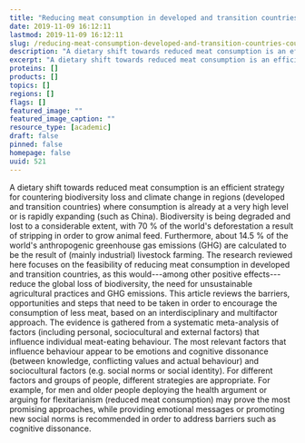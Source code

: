 ```yaml
---
title: "Reducing meat consumption in developed and transition countries to counter climate change and biodiversity loss: a review of influence factors"
date: 2019-11-09 16:12:11
lastmod: 2019-11-09 16:12:11
slug: /reducing-meat-consumption-developed-and-transition-countries-counter-climate-change-and
description: "A dietary shift towards reduced meat consumption is an efficient strategy for countering biodiversity loss and climate change in regions (developed and transition countries) where consumption is already at a very high level or is rapidly expanding (such as China). Biodiversity is being degraded and lost to a considerable extent, with 70 % of the world’s deforestation a result of stripping in order to grow animal feed. Furthermore, about 14.5 % of the world’s anthropogenic greenhouse gas emissions (GHG) are calculated to be the result of (mainly industrial) livestock farming."
excerpt: "A dietary shift towards reduced meat consumption is an efficient strategy for countering biodiversity loss and climate change in regions (developed and transition countries) where consumption is already at a very high level or is rapidly expanding (such as China). Biodiversity is being degraded and lost to a considerable extent, with 70 % of the world’s deforestation a result of stripping in order to grow animal feed. Furthermore, about 14.5 % of the world’s anthropogenic greenhouse gas emissions (GHG) are calculated to be the result of (mainly industrial) livestock farming."
proteins: []
products: []
topics: []
regions: []
flags: []
featured_image: ""
featured_image_caption: ""
resource_type: [academic]
draft: false
pinned: false
homepage: false
uuid: 521
---
```

A dietary shift towards reduced meat consumption is an efficient
strategy for countering biodiversity loss and climate change in regions
(developed and transition countries) where consumption is already at a
very high level or is rapidly expanding (such as China). Biodiversity is
being degraded and lost to a considerable extent, with 70 % of the
world's deforestation a result of stripping in order to grow animal
feed. Furthermore, about 14.5 % of the world's anthropogenic greenhouse
gas emissions (GHG) are calculated to be the result of (mainly
industrial) livestock farming. The research reviewed here focuses on the
feasibility of reducing meat consumption in developed and transition
countries, as this would---among other positive effects---reduce the
global loss of biodiversity, the need for unsustainable agricultural
practices and GHG emissions. This article reviews the barriers,
opportunities and steps that need to be taken in order to encourage the
consumption of less meat, based on an interdisciplinary and multifactor
approach. The evidence is gathered from a systematic meta-analysis of
factors (including personal, sociocultural and external factors) that
influence individual meat-eating behaviour. The most relevant factors
that influence behaviour appear to be emotions and cognitive dissonance
(between knowledge, conflicting values and actual behaviour) and
sociocultural factors (e.g. social norms or social identity). For
different factors and groups of people, different strategies are
appropriate. For example, for men and older people deploying the health
argument or arguing for flexitarianism (reduced meat consumption) may
prove the most promising approaches, while providing emotional messages
or promoting new social norms is recommended in order to address
barriers such as cognitive dissonance.
